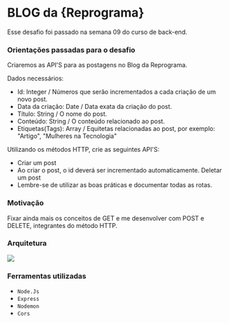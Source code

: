 # BLOG da {Reprograma}

Esse desafio foi passado na semana 09 do curso de back-end.

### Orientações passadas para o desafio

Criaremos as API'S para as postagens no Blog da Reprograma.

Dados necessários:

- Id: Integer / Números que serão incrementados a cada criação de um novo post.
- Data da criação: Date / Data exata da criação do post.
- Título: String / O nome do post.
- Conteúdo: String / O conteúdo relacionado ao post.
- Etiquetas(Tags): Array / Equitetas relacionadas ao post, por exemplo: "Artigo", "Mulheres na Tecnologia"

Utilizando os métodos HTTP, crie as seguintes API'S:

- Criar um post
- Ao criar o post, o id deverá ser incrementado automaticamente.
Deletar um post
- Lembre-se de utilizar as boas práticas e documentar todas as rotas.

### Motivação

Fixar ainda mais os conceitos de GET e me desenvolver com POST e DELETE, integrantes do método HTTP.

### Arquitetura

<img src="/img/Em_Contrução.png"/>

### Ferramentas utilizadas

- `Node.Js`
- `Express`
- `Nodemon`
- `Cors`